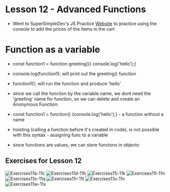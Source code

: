 # Lesson 12 - Advanced Functions

- Went to SuperSimpleDev's JS Practice [Website](https://supersimple.dev/projects/amazon/checkout) to practice using the console to add the prices of the items in the cart

# Function as a variable

- const function1 = function greeting(){ console.log('hello');}
- console.log(function1); will print out the greeting() function
- function1(); will run the function and produce 'hello'

- since we call the function by the variable name, we dont need the 'greeting' name for function, so we can delete and create an Anonymous Function:
- const function1 = function() {console.log('hello');} - a function without a name
- hoisting (calling a function before it's created in code), is not possible with this syntax - assigning func to a variable

- since functions are values, we can store functons in objects:






## Exercises for Lesson 12
![Exercises11a-11c]()
![Exercises11d-11h]()
![Exercises11i-11k]()
![Exercises11l-11n]()
![Exercises11o-11q]()
![Exercises11r-11t]()
![Exercises11u-11v]()
![Exercises11w-11x]()
